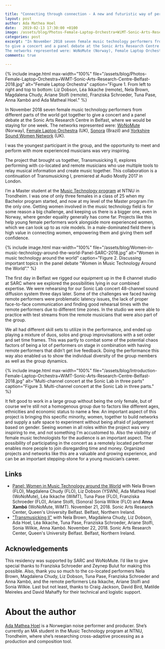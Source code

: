 ```yaml
---

title: "Connecting through connection - A new and futuristic way of performing"
layout: post
author: Ada Mathea Hoel
date:   2019-02-13 17:30:00 +0100
image: /assets/blog/Photos-Female-Laptop-Orchestra+WiMT-Sonic-Arts-Research-Centre-Belfast-2018.jpg
categories: post
excerpt: "In November 2018 seven female music technology performers from different parts of the world got together 
to give a concert and a panel debate at the Sonic Arts Research Centre in Belfast, where we would be staying for one week. 
The networks represented were: WoNoMute (Norway), Female Laptop Orchestra (UK), Sonora (Brazil) and Yorkshire Sound Women Network (UK)." 
comments: true

---
```


{% include image.html
max-width="100%" file="/assets/blog/Photos-Female-Laptop-Orchestra+WiMT-Sonic-Arts-Research-Centre-Belfast-2018.jpg" 
alt="Female Laptop Orchestra" caption="Figure 1. From left to right and top to bottom: Liz Dobson, Léa Ikkache (remote), Nela Brown, Magdalena Chudy, Ariane Stolfi (remote), Franziska Schroeder, Tuna Pase, Anna Xambó and Ada Matheal Hoel." %}

In November 2018 seven female music technology performers from different parts of the world got together to give a concert and a panel debate at the Sonic Arts Research Centre in Belfast, where we would be staying for one week. The networks represented were: [WoNoMute](http://wonomute.no/) (Norway), [Female Laptop Orchestra](https://femalelaptoporchestra.wordpress.com/) (UK), [Sonora](http://www.sonora.me/) (Brazil) and [Yorkshire Sound Women Network](https://yorkshiresoundwomen.com/) (UK).

I was the youngest participant in the group, and the opportunity to meet and perform with more experienced musicians was very inspiring.

The project that brought us together, Transmusicking II, explores performing with co-located and remote musicians who use multiple tools to relay musical information and create music together. This collaboration is a continuation of Transmusicking I, premiered at Audio Mostly 2017 in London.

I’m a Master student at the [Music Technology program](https://www.ntnu.edu/studies/mmust) at NTNU in Trondheim. I was one of only three females in a class of 25 when my Bachelor program started, and now at my level of the Master program I’m the only one. Getting women involved in the music technology field is for some reason a big challenge, and keeping us there is a bigger one, even in Norway, where gender equality generally has come far. Projects like this help young female performers work alongside more experienced women, which we can look up to as role models. In a male-dominated field there is high value in connecting women, empowering them and giving them self confidence.


{% include image.html
max-width="100%" file="/assets/blog/Women-in-music-technology-around-the-world-Panel-SARC-2018.jpg" alt="Women in music technology around the world"
caption="Figure 2. Discussing important topics in the panel debate “Women in Music Technology Around the World”." %}


The first day in Belfast we rigged our equipment up in the 8 channel studio at SARC where we explored the possibilities lying in our combined expertise. We were rehearsing for our Sonic Lab concert 48-channel sound diffusion system three days later. Some of the challenges we faced having remote performers were problematic latency issues, the lack of proper face-to-face communication and finding good rehearsal times with the remote performers due to different time zones. In the studio we were able to practice with test streams from the remote musicians that were also part of the group.

We all had different skill sets to utilize in the performance, and ended up playing a mixture of duos, solos and group improvisations with a set order and set time frames. This was partly to combat some of the potential chaos factors of being a lot of performers on stage in combination with having remote performers that didn’t get live feedback. Doing the performance this way also enabled us to show the individual diversity of the group members as well as the group dynamics.


{% include image.html
max-width="100%" file="/assets/blog/Introduction-Female-Laptop-Orchestra+WiMT-Sonic-Arts-Research-Centre-Belfast-2018.jpg" alt="Multi-channel concert at the Sonic Lab in three parts"
caption="Figure 3. Multi-channel concert at the Sonic Lab in three parts." %}


It felt good to work in a large group without being the only female, but of course we’re still not a homogenous group due to factors like different ages, ethnicities and economic status to name a few. An important aspect of this project is bringing this specific minority, women, together to build networks and supply a safe space to experiment without being afraid of judgement based on gender. Seeing women in all roles within the project was very inspiring to me, and not something I’m accustomed to. Also the visibility of female music technologists for the audience is an important aspect. The possibility of participating in the concert as a remotely located performer enables more people to join disregarding time and money. Organized projects and networks like this are a valuable and growing experience, and can be an important stepping-stone for a young musician’s career.


## Links

* [Panel: Women in Music Technology around the World](https://www.facebook.com/qubmusicteam/videos/726209934444608/) with Nela Brown (FLO), Magdalena Chudy (FLO), Liz Dobson (YSWN), Ada Mathea Hoel (WoNoMute), Léa Ikkache (WiMT), Tuna Pase (FLO), Franziska Schroeder (FLO), Ariane Stolfi, (Sonora) Sonia Wilkie (FLO) and <strong>Anna Xambó</strong> (WoNoMute, WiMT). November 21, 2018. Sonic Arts Research Center, Queen's University Belfast. Belfast, Northern Ireland.
* ["Transmusicking II"](https://www.facebook.com/qubmusicteam/videos/1161348217356186/) with Nela Brown, Magdalena Chudy, Liz Dobson, Ada Hoel, Léa Ikkache, Tuna Pase, Franziska Schroeder, Ariane Stolfi, Sonia Wilkie, Anna Xambó. November 22, 2018. Sonic Arts Research Center, Queen's University Belfast. Belfast, Northern Ireland.


## Acknowledgements

This residency was supported by SARC and WoNoMute. I’d like to give special thanks to Franziska Schroeder and Zeynep Bulut for making this possible. Also, thank you so much to the co-located performers Nela Brown, Magdalena Chudy, Liz Dobson, Tuna Pase, Franziska Schroeder and Anna Xambó, and the remote performers Léa Ikkache, Ariane Stolfi and Sonia Wilkie. Last but not least, thanks to Craig Jackson, David Bird, Matilde Meireles and David Mahaffy for their technical and logistic support.

# About the author

<a href="https://http://www.adahoel.com/">Ada Mathea Hoel</a> is a Norwegian noise performer and producer. She’s currently an MA student in the Music Technology program at NTNU, Trondheim, where she’s researching cross-adaptive processing as a production and composition tool.
